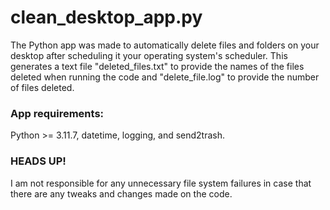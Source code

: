 # clean_desktop_app.py
The Python app was made to automatically delete files and folders on your desktop after scheduling it your operating system's scheduler. This generates a text file "deleted_files.txt" to provide the names of the files deleted when running the code and "delete_file.log" to provide the number of files deleted.

### App requirements:
Python >= 3.11.7, datetime, logging, and send2trash.

### HEADS UP!
I am not responsible for any unnecessary file system failures in case that there are any tweaks and changes made on the code.
